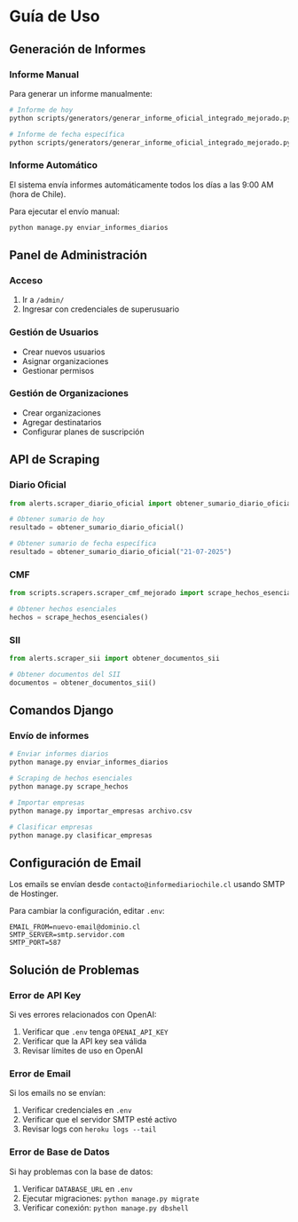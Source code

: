 # Guía de Uso

## Generación de Informes

### Informe Manual

Para generar un informe manualmente:

```bash
# Informe de hoy
python scripts/generators/generar_informe_oficial_integrado_mejorado.py

# Informe de fecha específica
python scripts/generators/generar_informe_oficial_integrado_mejorado.py "21-07-2025"
```

### Informe Automático

El sistema envía informes automáticamente todos los días a las 9:00 AM (hora de Chile).

Para ejecutar el envío manual:

```bash
python manage.py enviar_informes_diarios
```

## Panel de Administración

### Acceso

1. Ir a `/admin/`
2. Ingresar con credenciales de superusuario

### Gestión de Usuarios

- Crear nuevos usuarios
- Asignar organizaciones
- Gestionar permisos

### Gestión de Organizaciones

- Crear organizaciones
- Agregar destinatarios
- Configurar planes de suscripción

## API de Scraping

### Diario Oficial

```python
from alerts.scraper_diario_oficial import obtener_sumario_diario_oficial

# Obtener sumario de hoy
resultado = obtener_sumario_diario_oficial()

# Obtener sumario de fecha específica
resultado = obtener_sumario_diario_oficial("21-07-2025")
```

### CMF

```python
from scripts.scrapers.scraper_cmf_mejorado import scrape_hechos_esenciales

# Obtener hechos esenciales
hechos = scrape_hechos_esenciales()
```

### SII

```python
from alerts.scraper_sii import obtener_documentos_sii

# Obtener documentos del SII
documentos = obtener_documentos_sii()
```

## Comandos Django

### Envío de informes

```bash
# Enviar informes diarios
python manage.py enviar_informes_diarios

# Scraping de hechos esenciales
python manage.py scrape_hechos

# Importar empresas
python manage.py importar_empresas archivo.csv

# Clasificar empresas
python manage.py clasificar_empresas
```

## Configuración de Email

Los emails se envían desde `contacto@informediariochile.cl` usando SMTP de Hostinger.

Para cambiar la configuración, editar `.env`:

```env
EMAIL_FROM=nuevo-email@dominio.cl
SMTP_SERVER=smtp.servidor.com
SMTP_PORT=587
```

## Solución de Problemas

### Error de API Key

Si ves errores relacionados con OpenAI:

1. Verificar que `.env` tenga `OPENAI_API_KEY`
2. Verificar que la API key sea válida
3. Revisar límites de uso en OpenAI

### Error de Email

Si los emails no se envían:

1. Verificar credenciales en `.env`
2. Verificar que el servidor SMTP esté activo
3. Revisar logs con `heroku logs --tail`

### Error de Base de Datos

Si hay problemas con la base de datos:

1. Verificar `DATABASE_URL` en `.env`
2. Ejecutar migraciones: `python manage.py migrate`
3. Verificar conexión: `python manage.py dbshell`